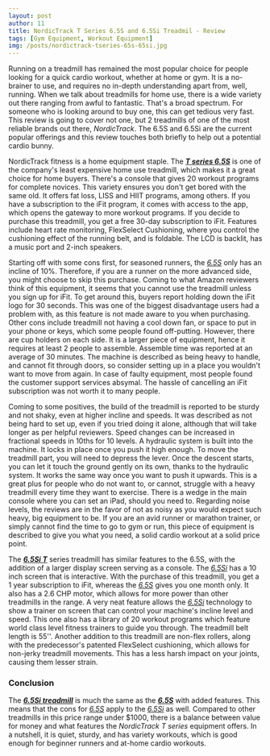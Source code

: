 ```yaml
---
layout: post
author: 11
title: NordicTrack T Series 6.5S and 6.5Si Treadmil - Review
tags: [Gym Equipment, Workout Equipment]
img: /posts/nordictrack-tseries-65s-65si.jpg
---
```


Running on a treadmill has remained the most popular choice for people looking for a quick cardio workout, whether at home or gym. It is a no-brainer to use, and requires no in-depth understanding apart from, well, running. When we talk about treadmills for home use, there is a wide variety out there ranging from awful to fantastic. That's a broad spectrum. For someone who is looking around to buy one, this can get tedious very fast. This review is going to cover not one, but 2 treadmills of one of the most reliable brands out there, *NordicTrack*. The 6.5S and 6.5Si are the current popular offerings and this review touches both briefly to help out a potential cardio bunny.

NordicTrack fitness is a home equipment staple. The [***T series 6.5S***](https://www.amazon.com/NordicTrack-NTL17915-6-5-Treadmill-World-class/dp/B0193V3DJ6/ref=cm_cr_arp_d_product_top?ie=UTF8&tag=reviewhuntr-20) is one of the company's least expensive home use treadmill, which makes it a great choice for home buyers. There's a console that gives 20 workout programs for complete novices. This variety ensures you don't get bored with the same old. It offers fat loss, LISS and HIIT programs, among others. If you have a subscription to the iFit program, it comes with access to the app, which opens the gateway to more workout programs. If you decide to purchase this treadmill, you get a free 30-day subscription to iFit. Features include heart rate monitoring, FlexSelect Cushioning, where you control the cushioning effect of the running belt, and is foldable. The LCD is backlit, has a music port and 2-inch speakers.

Starting off with some cons first, for seasoned runners, the [*6.5S*](https://www.amazon.com/NordicTrack-NTL17915-6-5-Treadmill-World-class/dp/B0193V3DJ6/ref=cm_cr_arp_d_product_top?ie=UTF8&tag=reviewhuntr-20) only has an incline of 10%. Therefore, if you are a runner on the more advanced side, you might choose to skip this purchase. Coming to what Amazon reviewers think of this equipment, it seems that you cannot use the treadmill unless you sign up for iFit. To get around this, buyers report holding down the iFit logo for 30 seconds. This was one of the biggest disadvantage users had a problem with, as this feature is not made aware to you when purchasing. Other cons include treadmill not having a cool down fan, or space to put in your phone or keys, which some people found off-putting. However, there are cup holders on each side. It is a larger piece of equipment, hence it requires at least 2 people to assemble. Assemble time was reported at an average of 30 minutes. The machine is described as being heavy to handle, and cannot fit through doors, so consider setting up in a place you wouldn't want to move from again. In case of faulty equipment, most people found the customer support services absymal. The hassle of cancelling an iFit subscription was not worth it to many people.

Coming to some positives, the build of the treadmill is reported to be sturdy and not shaky, even at higher incline and speeds. It was described as not being hard to set up, even if you tried doing it alone, although that will take longer as per helpful reviewers. Speed changes can be increased in fractional speeds in 10ths for 10 levels. A hydraulic system is built into the machine. It locks in place once you push it high enough. To move the treadmill part, you will need to depress the lever. Once the descent starts, you can let it touch the ground gently on its own, thanks to the hydraulic system. It works the same way once you want to push it upwards. This is a great plus for people who do not want to, or cannot, struggle with a heavy treadmill every time they want to exercise. There is a wedge in the main console where you can set an iPad, should you need to. Regarding noise levels, the reviews are in the favor of not as noisy as you would expect such heavy, big equipment to be. If you are an avid runner or marathon trainer, or simply cannot find the time to go to gym or run, this piece of equipment is described to give you what you need, a solid cardio workout at a solid price point.

The [***6.5Si T***](https://www.amazon.com/NordicTrack-NTL17915-6-5-Treadmill-World-class/dp/B0193V3DJ6/ref=cm_cr_arp_d_product_top?ie=UTF8&tag=reviewhuntr-20) series treadmill has similar features to the 6.5S, with the addition of a larger display screen serving as a console. The [*6.5Si*](https://www.amazon.com/NordicTrack-NTL17915-6-5-Treadmill-World-class/dp/B0193V3DJ6/ref=cm_cr_arp_d_product_top?ie=UTF8&tag=reviewhuntr-20) has a 10 inch screen that is interactive. With the purchase of this treadmill, you get a 1 year subscription to iFit, whereas the [*6.5S*](https://www.amazon.com/NordicTrack-NTL17915-6-5-Treadmill-World-class/dp/B0193V3DJ6/ref=cm_cr_arp_d_product_top?ie=UTF8&tag=reviewhuntr-20) gives you one month only. It also has a 2.6 CHP motor, which allows for more power than other treadmills in the range. A very neat feature allows the [*6.5Si*](https://www.amazon.com/NordicTrack-NTL17915-6-5-Treadmill-World-class/dp/B0193V3DJ6/ref=cm_cr_arp_d_product_top?ie=UTF8&tag=reviewhuntr-20) technology to show a trainer on screen that can control your machine's incline level and speed. This one also has a library of 20 workout programs which feature world class level fitness trainers to guide you through. The treadmill belt length is 55''. Another addition to this treadmill are non-flex rollers, along with the predecessor's patented FlexSelect cushioning, which allows for non-jerky treadmill movements. This has a less harsh impact on your joints, causing them lesser strain. 

### Conclusion

The [***6.5Si treadmill***](https://www.amazon.com/NordicTrack-NTL17915-6-5-Treadmill-World-class/dp/B0193V3DJ6/ref=cm_cr_arp_d_product_top?ie=UTF8&tag=reviewhuntr-20) is much the same as the [***6.5S***](https://www.amazon.com/NordicTrack-NTL17915-6-5-Treadmill-World-class/dp/B0193V3DJ6/ref=cm_cr_arp_d_product_top?ie=UTF8&tag=reviewhuntr-20) with added features. This means that the cons for [*6.5S*](https://www.amazon.com/NordicTrack-NTL17915-6-5-Treadmill-World-class/dp/B0193V3DJ6/ref=cm_cr_arp_d_product_top?ie=UTF8&tag=reviewhuntr-20) apply to the [*6.5Si*](https://www.amazon.com/NordicTrack-NTL17915-6-5-Treadmill-World-class/dp/B0193V3DJ6/ref=cm_cr_arp_d_product_top?ie=UTF8&tag=reviewhuntr-20) as well. Compared to other treadmills in this price range under $1000, there is a balance between value for money and what features the *NordicTrack T series* equipment offers. In a nutshell, it is quiet, sturdy, and has variety workouts, which is good enough for beginner runners and at-home cardio workouts.
